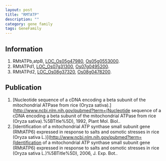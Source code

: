 ```yaml
---
layout: post
title: "RMTATP"
description: ""
category: gene family
tags: GeneFamily
---
```


## Information
1. RMtATPb,atpB, [LOC_Os05g47980](http://rice.plantbiology.msu.edu/cgi-bin/ORF_infopage.cgi?orf=LOC_Os05g47980), [Os05g0553000](http://rapdb.dna.affrc.go.jp/viewer/gbrowse_details/irgsp1?name=Os05g0553000).
2. RMtATPd1, [LOC_Os07g31300](http://rice.plantbiology.msu.edu/cgi-bin/ORF_infopage.cgi?orf=LOC_Os07g31300), [Os07g0495200](http://rapdb.dna.affrc.go.jp/viewer/gbrowse_details/irgsp1?name=Os07g0495200).
3. RMtATPd2, [LOC_Os08g37320](http://rice.plantbiology.msu.edu/cgi-bin/ORF_infopage.cgi?orf=LOC_Os08g37320), [Os08g0478200](http://rapdb.dna.affrc.go.jp/viewer/gbrowse_details/irgsp1?name=Os08g0478200).

## Publication
1. [Nucleotide sequence of a cDNA encoding a beta subunit of the mitochondrial ATPase from rice (Oryza sativa).](http://www.ncbi.nlm.nih.gov/pubmed?term=(Nucleotide sequence of a cDNA encoding a beta subunit of the mitochondrial ATPase from rice (Oryza sativa).%5BTitle%5D), 1992, Plant Mol. Biol..
2. [Identification of a mitochondrial ATP synthase small subunit gene (RMtATP6) expressed in response to salts and osmotic stresses in rice (Oryza sativa L.)](http://www.ncbi.nlm.nih.gov/pubmed?term=(Identification of a mitochondrial ATP synthase small subunit gene (RMtATP6) expressed in response to salts and osmotic stresses in rice (Oryza sativa L.)%5BTitle%5D), 2006, J. Exp. Bot..


